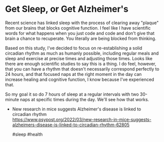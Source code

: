 # Get Sleep, or Get Alzheimer's

Recent science has linked sleep with the process of clearing away
"plaque" from our brains that blocks cognitive function. I feel like I
have scientific words for what happens when you just code and code and
don't give that brain a chance to recuperate. You literally are being
blocked from thinking.

Based on this study, I've decided to focus on re-establishing a solid
circadian rhythm as much as humanly possible, including regular meals
and sleep and exercise at precise times and adjusting those times. Looks
like there are enough scientific studies to say this is a thing. I do
feel, however, that you can have a rhythm that doesn't necessarily
correspond perfectly to 24 hours, and that focused naps at the right
moment in the day can increase healing and cognitive function, I know
because I've experienced that.

So my goal it so do 7 hours of sleep at a regular intervals with two
30-minute naps at specific times during the day. We'll see how that
works.

* New research in mice suggests Alzheimer's disease is linked to
  circadian rhythm  
<https://www.psypost.org/2022/03/new-research-in-mice-suggests-alzheimers-disease-is-linked-to-circadian-rhythm-62805>

    #sleep #health
